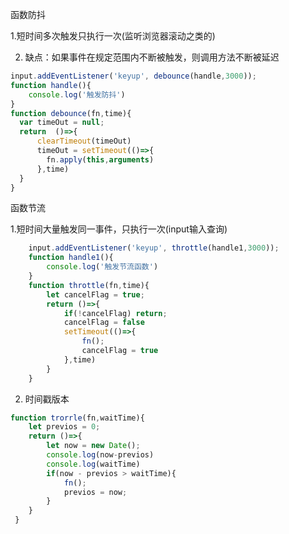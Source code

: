 <!--
 * @Author: changcheng
 * @LastEditTime: 2021-09-11 21:51:00
-->

函数防抖

1.短时间多次触发只执行一次(监听浏览器滚动之类的)

2. 缺点：如果事件在规定范围内不断被触发，则调用方法不断被延迟

```javaScript
input.addEventListener('keyup', debounce(handle,3000));
function handle(){
    console.log('触发防抖')
}
function debounce(fn,time){
  var timeOut = null;
  return  ()=>{
      clearTimeout(timeOut)
      timeOut = setTimeout(()=>{
        fn.apply(this,arguments)
      },time)
  }
}
```

函数节流

1.短时间大量触发同一事件，只执行一次(input输入查询)

```javaScript
    input.addEventListener('keyup', throttle(handle1,3000));
    function handle1(){
        console.log('触发节流函数')
    }
    function throttle(fn,time){
        let cancelFlag = true;
        return ()=>{
            if(!cancelFlag) return;
            cancelFlag = false
            setTimeout(()=>{
                fn();
                cancelFlag = true
            },time)
        }
    }
```

2. 时间戳版本

```javaScript
function trorrle(fn,waitTime){
    let previos = 0;
    return ()=>{
        let now = new Date();
        console.log(now-previos)
        console.log(waitTime)
        if(now - previos > waitTime){
            fn();
            previos = now;
        }
    }
 }
```